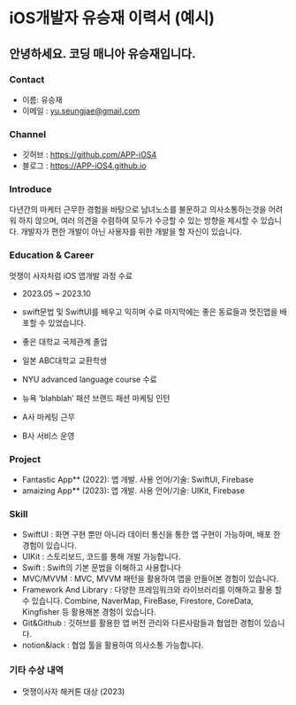 # iOS개발자 유승재 이력서 (예시)

## 안녕하세요. 코딩 매니아 유승재입니다.

### Contact
- 이름: 유승재
- 이메일 : yu.seungjae@gmail.com

### Channel
- 깃허브 : https://github.com/APP-iOS4
- 블로그 : https://APP-iOS4.github.io

### Introduce

다년간의 마케터 근무한 경험을 바탕으로 남녀노소를 불문하고 의사소통하는것을 어려워 하지 않으며, 여러 의견을 수렴하여 모두가 수긍할 수 있는 방향을 제시할 수 있습니다. 개발자가 편한 개발이 아닌 사용자를 위한 개발을 할 자신이 있습니다. 

### Education &  Career

멋쟁이 사자처럼  iOS 앱개발 과정 수료
- 2023.05 ~ 2023.10
- swift문법 및 SwiftUI를 배우고 익히며 수료 마지막에는 좋은 동료들과 멋진앱을 배포할 수 있었습니다.

- 좋은 대학교 국제관계 졸업
- 일본 ABC대학교 교환학생
-  NYU advanced language course 수료
-  뉴욕 ‘blahblah’ 패션 브랜드 패션 마케팅 인턴
- A사 마케팅 근무
- B사 서비스 운영

### Project
- Fantastic App** (2022): 앱 개발. 사용 언어/기술: SwiftUI, Firebase
- amaizing App** (2023): 앱 개발. 사용 언어/기술: UIKit, Firebase

###  Skill
- SwiftUI : 화면 구현 뿐만 아니라 데이터 통신을 통한 앱 구현이 가능하며, 배포 한 경험이 있습니다. 
- UIKit : 스토리보드, 코드를 통해 개발 가능합니다.
- Swift : Swift의 기본 문법을 이해하고 사용합니다
- MVC/MVVM : MVC, MVVM 패턴을 활용하여 앱을 만들어본 경험이 있습니다.
- Framework And Library : 다양한 프레임워크와 라이브러리를 이해하고 활용 할 수 있습니다. Combine, NaverMap, FireBase, Firestore, CoreData, Kingfisher 등 활용해본 경험이 있습니다.
- Git&Github : 깃허브를 활용한 앱 버전 관리와 다른사람들과 협업한 경험이 있습니다.
- notion&lack : 협업 툴을 활용하여 의사소통 가능합니다.

### 기타 수상 내역
- 멋쟁이사자 해커톤 대상 (2023)
